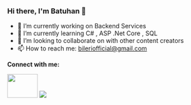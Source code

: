 ### Hi there, I'm Batuhan 👋

- 🔭 I’m currently working on Backend Services
- 🌱 I’m currently learning C# , ASP .Net Core , SQL
- 👯 I’m looking to collaborate on with other content creators
- 📫 How to reach me: bileriofficial@gmail.com

<strong> Connect with me: </strong>


<a href="https://www.linkedin.com/in/batuhan-ileri-722b2315b/">
<img src="https://img.compkkart.com/img/reviews/306/linkedin.jpg" width="70" height="55"></a>

<img src="https://github-readme-stats.vercel.app/api?username=batuhanileri&&show_icons=true&title_color=ffffff&icon_color=bb2acf&text_color=daf7dc&bg_color=151515">


